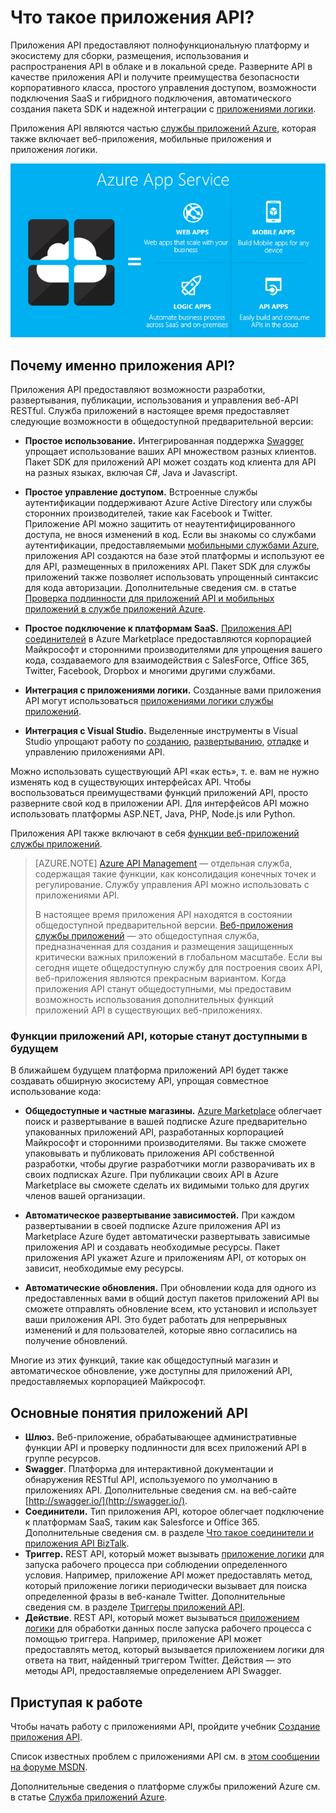 <properties 
	pageTitle="Что такое приложения API?" 
	description="Узнайте, почему служба приложений Azure — лучшая платформа для разработки, публикации и размещения API REST." 
	services="app-service\api" 
	documentationCenter=".net" 
	authors="tdykstra" 
	manager="wpickett" 
	editor="jimbe"/>

<tags 
	ms.service="app-service-api" 
	ms.workload="web" 
	ms.tgt_pltfrm="na" 
	ms.devlang="na" 
	ms.topic="article" 
	ms.date="07/30/2015" 
	ms.author="tdykstra"/>

# Что такое приложения API?

Приложения API предоставляют полнофункциональную платформу и экосистему для сборки, размещения, использования и распространения API в облаке и в локальной среде. Разверните API в качестве приложения API и получите преимущества безопасности корпоративного класса, простого управления доступом, возможности подключения SaaS и гибридного подключения, автоматического создания пакета SDK и надежной интеграции с [приложениями логики](../app-service-logic/app-service-logic-what-are-logic-apps.md).

Приложения API являются частью [службы приложений Azure](../app-service/app-service-value-prop-what-is.md), которая также включает веб-приложения, мобильные приложения и приложения логики.

![](./media/app-service-api-apps-why-best-platform/appservicesuite.png)

## Почему именно приложения API?

Приложения API предоставляют возможности разработки, развертывания, публикации, использования и управления веб-API RESTful. Служба приложений в настоящее время предоставляет следующие возможности в общедоступной предварительной версии:

- **Простое использование.** Интегрированная поддержка [Swagger](http://swagger.io/) упрощает использование ваших API множеством разных клиентов. Пакет SDK для приложений API может создать код клиента для API на разных языках, включая C#, Java и Javascript.

- **Простое управление доступом.** Встроенные службы аутентификации поддерживают Azure Active Directory или службы сторонних производителей, такие как Facebook и Twitter. Приложение API можно защитить от неаутентифицированного доступа, не внося изменений в код. Если вы знакомы со службами аутентификации, предоставляемыми [мобильными службами Azure](../mobile-services-windows-dotnet-how-to-use-client-library.md#authentication), приложения API создаются на базе этой платформы и используют ее для API, размещенных в приложениях API. Пакет SDK для службы приложений также позволяет использовать упрощенный синтаксис для кода авторизации. Дополнительные сведения см. в статье [Проверка подлинности для приложений API и мобильных приложений в службе приложений Azure](../app-service/app-service-authentication-overview.md).

- **Простое подключение к платформам SaaS.** [Приложения API соединителей](../app-service-logic/app-service-logic-what-are-biztalk-api-apps.md) в Azure Marketplace предоставляются корпорацией Майкрософт и сторонними производителями для упрощения вашего кода, создаваемого для взаимодействия с SalesForce, Office 365, Twitter, Facebook, Dropbox и многими другими службами.

- **Интеграция с приложениями логики.** Созданные вами приложения API могут использоваться [приложениями логики службы приложений](../app-service-logic/app-service-logic-what-are-logic-apps.md).

- **Интеграция с Visual Studio.** Выделенные инструменты в Visual Studio упрощают работу по [созданию](app-service-dotnet-create-api-app.md), [развертыванию](app-service-dotnet-deploy-api-app.md), [отладке](app-service-dotnet-remotely-debug-api-app) и управлению приложениями API.

Можно использовать существующий API «как есть», т. е. вам не нужно изменять код в существующих интерфейсах API. Чтобы воспользоваться преимуществами функций приложений API, просто разверните свой код в приложении API. Для интерфейсов API можно использовать платформы ASP.NET, Java, PHP, Node.js или Python.

Приложения API также включают в себя [функции веб-приложений службы приложений](../app-service-web/app-service-web-overview.md).

>[AZURE.NOTE] [Azure API Management](/services/api-management/) — отдельная служба, содержащая такие функции, как консолидация конечных точек и регулирование. Службу управления API можно использовать с приложениями API.
>
>В настоящее время приложения API находятся в состоянии общедоступной предварительной версии. [Веб-приложения службы приложений](../app-service-web/app-service-web-overview.md) — это общедоступная служба, предназначенная для создания и размещения защищенных критически важных приложений в глобальном масштабе. Если вы сегодня ищете общедоступную службу для построения своих API, веб-приложения являются прекрасным вариантом. Когда приложения API станут общедоступными, мы предоставим возможность использования дополнительных функций приложений API в существующих веб-приложениях.

### Функции приложений API, которые станут доступными в будущем

В ближайшем будущем платформа приложений API будет также создавать обширную экосистему API, упрощая совместное использование кода:

- **Общедоступные и частные магазины.** [Azure Marketplace](http://azure.microsoft.com/marketplace/) облегчает поиск и развертывание в вашей подписке Azure предварительно упакованных приложений API, разработанных корпорацией Майкрософт и сторонними производителями. Вы также сможете упаковывать и публиковать приложения API собственной разработки, чтобы другие разработчики могли разворачивать их в своих подписках Azure. При публикации своих API в Azure Marketplace вы сможете сделать их видимыми только для других членов вашей организации. 

- **Автоматическое развертывание зависимостей.** При каждом развертывании в своей подписке Azure приложения API из Marketplace Azure будет автоматически развертывать зависимые приложения API и создавать необходимые ресурсы. Пакет приложения API укажет Azure и приложениям API, от которых он зависит, необходимые ему ресурсы.

- **Автоматические обновления.** При обновлении кода для одного из предоставленных вами в общий доступ пакетов приложений API вы сможете отправлять обновление всем, кто установил и использует ваши приложения API. Это будет работать для непрерывных изменений и для пользователей, которые явно согласились на получение обновлений.

Многие из этих функций, такие как общедоступный магазин и автоматическое обновление, уже доступны для приложений API, предоставляемых корпорацией Майкрософт.

## Основные понятия приложений API ##

- **Шлюз.** Веб-приложение, обрабатывающее административные функции API и проверку подлинности для всех приложений API в группе ресурсов. 
- **Swagger**. Платформа для интерактивной документации и обнаружения RESTful API, используемого по умолчанию в приложениях API. Дополнительные сведения см. на веб-сайте [http://swagger.io/](http://swagger.io/).
- **Соединители.** Тип приложения API, которое облегчает подключение к платформам SaaS, таким как Salesforce и Office 365. Дополнительные сведения см. в разделе [Что такое соединители и приложения API BizTalk](../app-service-logic/app-service-logic-what-are-biztalk-api-apps.md).
- **Триггер.** REST API, который может вызывать [приложение логики](../app-service-logic/app-service-logic-what-are-logic-apps.md) для запуска рабочего процесса при соблюдении определенного условия. Например, приложение API может предоставлять метод, который приложение логики периодически вызывает для поиска определенной фразы в веб-канале Twitter. Дополнительные сведения см. в разделе [Триггеры приложений API](app-service-api-dotnet-triggers.md).
- **Действие**. REST API, который может вызываться [приложением логики](../app-service-logic/app-service-logic-what-are-logic-apps.md) для обработки данных после запуска рабочего процесса с помощью триггера. Например, приложение API может предоставлять метод, который вызывается приложением логики для ответа на твит, найденный триггером Twitter. Действия — это методы API, предоставляемые определением API Swagger.

## Приступая к работе

Чтобы начать работу с приложениями API, пройдите учебник [Создание приложения API](app-service-dotnet-create-api-app.md).

Список известных проблем с приложениями API см. в [этом сообщении на форуме MSDN](https://social.msdn.microsoft.com/Forums/RU-RU/7f8b42f2-ac0d-48b8-a35e-3b4934e1c25e/api-app-known-issues?forum=AzureAPIApps).

Дополнительные сведения о платформе службы приложений Azure см. в статье [Служба приложений Azure](../app-service/app-service-value-prop-what-is.md).

 

<!---HONumber=Oct15_HO2-->